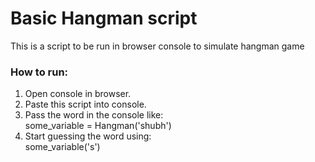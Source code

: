 # Basic Hangman script

This is a script to be run in browser console to simulate hangman game

### How to run:
1. Open console in browser.
2. Paste this script into console.
3. Pass the word in the console like:<br/>
	some_variable = Hangman('shubh')
4. Start guessing the word using:<br/>
	some_variable('s')

